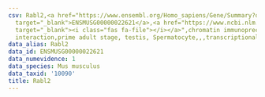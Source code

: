 ```yaml
---
csv: Rabl2,<a href="https://www.ensembl.org/Homo_sapiens/Gene/Summary?db=core;g=ENSMUSG00000022621"
  target="_blank">ENSMUSG00000022621</a>,<a href="https://www.ncbi.nlm.nih.gov/pubmed/25450459"
  target="_blank"><i class="fas fa-file"></i></a>",chromatin immunoprecipitation assay,direct
  interaction,prime adult stage, testis, Spermatocyte,,,transcriptional regulation,
data_alias: Rabl2
data_id: ENSMUSG00000022621
data_numevidence: 1
data_species: Mus musculus
data_taxid: '10090'
title: Rabl2
---
```

